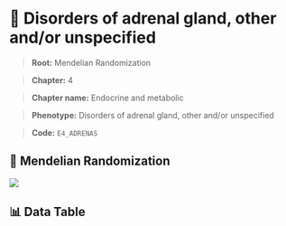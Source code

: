 # 🧪 Disorders of adrenal gland, other and/or unspecified

> **Root:** Mendelian Randomization

> **Chapter:** 4  

> **Chapter name:** Endocrine and metabolic

> **Phenotype:** Disorders of adrenal gland, other and/or unspecified  

> **Code:** `E4_ADRENAS`

## 🧬 Mendelian Randomization  

<img src="/MR/Figures/Forward/E4_ADRENAS.png"/>

## 📊 Data Table

<CsvTableMRF src="/MR/Data/Forward/E4_ADRENAS.csv"/>
